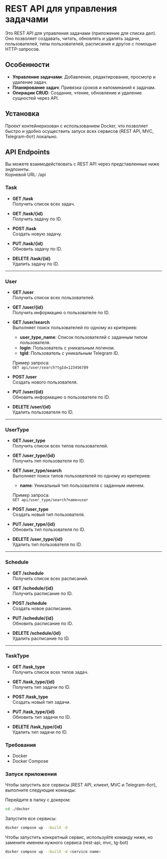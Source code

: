 # REST API для управления задачами

Это REST API для управления задачами (приложение для списка дел). Оно позволяет создавать, читать, обновлять и удалять задачи, пользователей, типы пользователей, расписания и другое с помощью HTTP-запросов.

## Особенности

- **Управление задачами**: Добавление, редактирование, просмотр и удаление задач.
- **Планирование задач**: Привязка сроков и напоминаний к задачам.
- **Операции CRUD**: Создание, чтение, обновление и удаление сущностей через API.

## Установка

Проект контейнеризован с использованием Docker, что позволяет быстро и удобно осуществить запуск всех сервисов (REST API, MVC, Telegram-бот) локально.

## API Endpoints

Вы можете взаимодействовать с REST API через представленные ниже эндпоинты.  
Корневой URL: /api

### Task

- **GET /task**  
  Получить список всех задач.
  
- **GET /task/{id}**  
 Получить задачу по ID.
  
- **POST /task**  
  Создать новую задачу.

- **PUT /task/{id}**  
  Обновить задачу по ID.
  
- **DELETE /task/{id}**  
  Удалить задачу по ID.

---

### User

- **GET /user**  
  Получить список всех пользователей.

- **GET /user/{id}**  
  Получить информацию о пользователе по ID.

- **GET /user/search**  
  Выполняет поиск пользователей по одному из критериев:
  - **user_type_name**: Список пользователей с заданным типом пользователя.
  - **login**: Пользователь с уникальным логином.
  - **tgId**: Пользователь с уникальным Telegram ID.
    
  Пример запроса:  
  `GET api/user/search?tgId=123456789`

- **POST /user**  
  Создать нового пользователя.

- **PUT /user/{id}**  
  Обновить информацию о пользователе по ID.

- **DELETE /user/{id}**  
  Удалить пользователя по ID.

---

### UserType

- **GET /user_type**  
  Получить список всех типов пользователей.

- **GET /user_type/{id}**  
  Получить тип пользователя по ID.

- **GET /user_type/search**  
  Выполняет поиск типов пользователей по одному из критериев:
  - **name**: Уникальный тип пользователя с заданным именем.
  
  Пример запроса:  
  `GET api/user_type/search?name=user`

- **POST /user_type**  
  Создать новый тип пользователя.

- **PUT /user_type/{id}**  
  Обновить тип пользователя по ID.

- **DELETE /user_type/{id}**  
  Удалить тип пользователя по ID.

---

### Schedule

- **GET /schedule**  
  Получить список всех расписаний.

- **GET /schedule/{id}**  
  Получить расписание по ID.

- **POST /schedule**  
  Создать новое расписание.

- **PUT /schedule/{id}**  
  Обновить расписание по ID.

- **DELETE /schedule/{id}**  
  Удалить расписание по ID.

---

### TaskType

- **GET /task_type**  
  Получить список всех типов задач.

- **GET /task_type/{id}**  
  Получить тип задачи по ID.

- **POST /task_type**  
  Создать новый тип задачи.

- **PUT /task_type/{id}**  
  Обновить тип задачи по ID.

- **DELETE /task_type/{id}**  
  Удалить тип задачи по ID.

### Требования

- Docker
- Docker Compose

### Запуск приложения

Чтобы запустить все сервисы (REST API, клиент, MVC и Telegram-бот), выполните следующие команды:

Перейдите в папку с докером:
```sh
cd ./docker
```

Запустите все сервисы:
```sh
docker compose up --build -d 
```

Чтобы запустить конкретный сервис, используйте команду ниже, но замените <service name> именем нужного сервиса (rest-api, mvc, tg-bot)
```sh
docker compose up --build -d <service name> 
```
